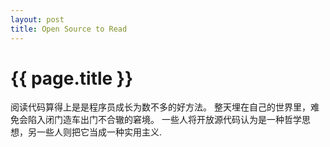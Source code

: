 ```yaml
---
layout: post
title: Open Source to Read
---
```


{{ page.title }}
================

阅读代码算得上是是程序员成长为数不多的好方法。
整天埋在自己的世界里，难免会陷入闭门造车出门不合辙的窘境。
一些人将开放源代码认为是一种哲学思想，另一些人则把它当成一种实用主义.
